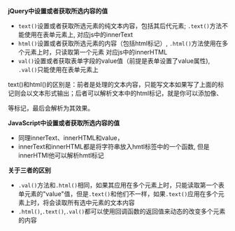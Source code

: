 **jQuery中设置或者获取所选内容的值**

- `text()`设置或者获取所选元素的纯文本内容，包括其后代元素; `.text()`方法不能使用在表单元素上, 对应js中的innerText
- `html()`设置或者获取所选元素的内容（包括html标记）, `.html()`方法使用在多个元素上时，只读取第一个元素 对应js中的innerHTML
- `val()`设置或者获取表单字段的value值（前提是表单设置了value属性), `.val()`只能使用在表单元素上

text()和html()的区别是：前者是处理的文本内容，只能写文本如果写了上面的标记则会以文本形式输出；后者可以解析文本中的html标记，就是你可以添加像<a></a>、<p></p>等标记，最后会解析为其效果。

**JavaScript中设置或者获取所选内容的值**

- 同理innerText、innerHTML和value，
- innerText和innerHTML都是将字符串放入hmtl标签中的一个函数, 但是innerHTMl他可以解析hmtl标记

**关于三者的区别**

-  `.val()`方法和`.html()`相同，如果其应用在多个元素上时，只能读取第一个表单元素的"value"值，但是`.text()`和他们不一样，如果`.text()`应用在多个元素上时，将会读取所有选中元素的文本内容
-  `.html()`,`.text()`,`.val()`都可以使用回调函数的返回值来动态的改变多个元素的内容
